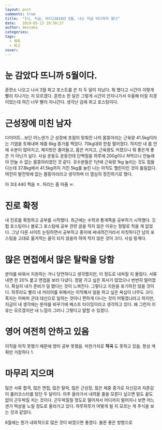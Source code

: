 ```yaml
---
layout: post
comments: true
title:  "[나, 지금, 어디]2019년 5월, 나는 지금 어디까지 왔나"
date:   2019-05-13 19:50:27
author: devsaka
categories:
tags:
  - 계획
  - 회고
cover:
---
```


# 눈 감았다 뜨니까 5월이다.
훈련소 나오고 나서 3월 회고 포스트를 쓴 지 두 달이 지났다. 뭐 했다고 시간이 이렇게 빨리 지나가는 지 모르겠다. 훈련소 한 달은 그렇게 시간이 안지나가서 우울해 터질 지경이었는데 여긴 너무 빨리 지나간다. 생각난 김에 회고 포스팅이다.

# 근성장에 미친 남자
다이어트...보단 어느샌가 근 성장에 초점이 맞춰진 나의 몸뚱아리는 근육량 41.5kg이라는 기염을 토해내며 체중 6kg 증가를 찍었다. 70kg대와 한참 멀어졌다. 하지만 내 몸 안에 수분이 많아지고, 체지방은 줄어들고, 몸은 커지고, 근육량도 커졌으니 뭐 좋은게 좋은 거 아닌가 싶다. 사실 운동도 운동인데 단백질을 하루에 200g이나 쳐먹으니 안늘래야 안늘 수 없는 몸뚱아리였던 것 같다. 굇수분들은 1년에 근육량 1kg 늘리는 것도 힘들다는데 37.8kg에서 41.5kg까지 거진 5kg를 늘린 나는 아직도 헬린이인 것이 틀림없다. 여전히 발전밖에 없는 몸뚱아리라고 생각하며 더 열심히 정진하기로 했다.

아 3대 440 찍음 ㅎ. 허리는 좀 아픔 ㅠ.

# 진로 확정
내 진로를 확정하고 공부를 시작했다. 최근에는 수학과 통계쪽을 공부하기 시작했다. 깃헙 포스팅이나 블로그 포스팅에 공부 관련 글을 적지 않은 이유는 정말로 적을 게 없었다. 그냥 다른 사이트 눈팅하면서 공부하고 종이에 써내려간거라서 자칫하다간 남의 포스팅을 고대로 옮겨적는 꼴이 되지 않을까 하여 적지 않은 것이 크다. 사실 핑계다. 

# 많은 면접에서 많은 탈락을 당함
분야를 바꿔서 지원하는 거니 당연하다고 생각했지만, 이 정도로 내쳐질 지 몰랐다. 서류 내면 한 20% 붙고 면접을 보러 다녔다. 정말 가고 싶은 회사가 많았으나 번번히 떨어졌다. 확실히 내가 준비가 덜 됐다는 것이 느껴진다. 그렇다고 지원을 포기하진 않을 것이다. 하루라도 빨리 내 커리어를 위해서는 이직해서 일을 하고 싶은 욕심이 너무도 크다. 혹자는 어짜피 군대 대신으로 일하는 것이니 편하게 다니는 것이 어떻겠냐라고 하지만, 지금이 내 생각에는 분야를 바꾸기에 베스트 타이밍이라고 생각하고 있다. 왜 그런지 이유는 모르겠지만 내 느낌이 그러니 그렇다고 말할 수 있겠다.

# 영어 여전히 안하고 있음
이직을 아직 못했기 때문에 영어 공부 못했음. 마찬가지로 __작곡__ 도 못하고 있음. 항상 계획만 거창하다 1.

# 마무리 지으며
많은 서류 합격, 많은 면접, 많은 탈락, 많은 근성장, 많은 체중 증가로 자신감과 자존감이 롤러코스터를 탔던 두 달이다. 아주 올라가서 내려올 줄을 모른다 싶으면 밑도 끝도 없이 곤두박질 치는 것이다. 곤두박질칠 정도로 떨어져서 어디까지 떨어지나 보면 어느샌가 떡상을 노릴 정도로 올라가고 있다. 하루하루가 어떻게 될 지 모르는 게 주식을 보는 것과 같았다. 

6월에는 뭔가 내외적으로 많은 것이 바꼈으면 좋겠다. 물론 좋은 방향으로